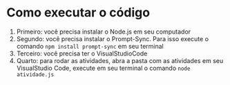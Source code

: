 
# Como executar o código
1. Primeiro: você precisa instalar o Node.js em seu computador
2. Segundo: você precisa instalar o Prompt-Sync. Para isso execute o comando `npm install prompt-sync` em seu terminal
3. Terceiro: você precisa ter o VisualStudioCode
4. Quarto: para rodar as atividades, abra a pasta com as atividades em seu VisualStudio Code, execute em seu terminal o comando `node atividade.js`
